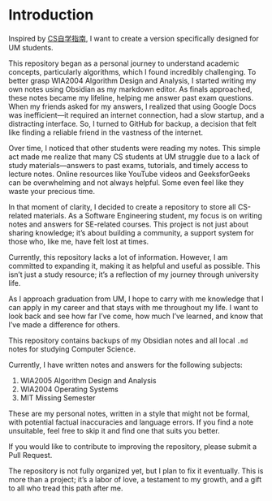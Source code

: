 # Introduction

Inspired by [CS自学指南](https://csdiy.wiki/), I want to create a version specifically designed for UM students.

This repository began as a personal journey to understand academic concepts, particularly algorithms, which I found incredibly challenging. To better grasp WIA2004 Algorithm Design and Analysis, I started writing my own notes using Obsidian as my markdown editor. As finals approached, these notes became my lifeline, helping me answer past exam questions. When my friends asked for my answers, I realized that using Google Docs was inefficient—it required an internet connection, had a slow startup, and a distracting interface. So, I turned to GitHub for backup, a decision that felt like finding a reliable friend in the vastness of the internet.

Over time, I noticed that other students were reading my notes. This simple act made me realize that many CS students at UM struggle due to a lack of study materials—answers to past exams, tutorials, and timely access to lecture notes. Online resources like YouTube videos and GeeksforGeeks can be overwhelming and not always helpful. Some even feel like they waste your precious time.

In that moment of clarity, I decided to create a repository to store all CS-related materials. As a Software Engineering student, my focus is on writing notes and answers for SE-related courses. This project is not just about sharing knowledge; it’s about building a community, a support system for those who, like me, have felt lost at times.

Currently, this repository lacks a lot of information. However, I am committed to expanding it, making it as helpful and useful as possible. This isn’t just a study resource; it’s a reflection of my journey through university life.

As I approach graduation from UM, I hope to carry with me knowledge that I can apply in my career and that stays with me throughout my life. I want to look back and see how far I’ve come, how much I’ve learned, and know that I’ve made a difference for others.

This repository contains backups of my Obsidian notes and all local `.md` notes for studying Computer Science.

Currently, I have written notes and answers for the following subjects:

1. WIA2005 Algorithm Design and Analysis
2. WIA2004 Operating Systems
3. MIT Missing Semester

These are my personal notes, written in a style that might not be formal, with potential factual inaccuracies and language errors. If you find a note unsuitable, feel free to skip it and find one that suits you better.

If you would like to contribute to improving the repository, please submit a Pull Request.

The repository is not fully organized yet, but I plan to fix it eventually. This is more than a project; it’s a labor of love, a testament to my growth, and a gift to all who tread this path after me.
